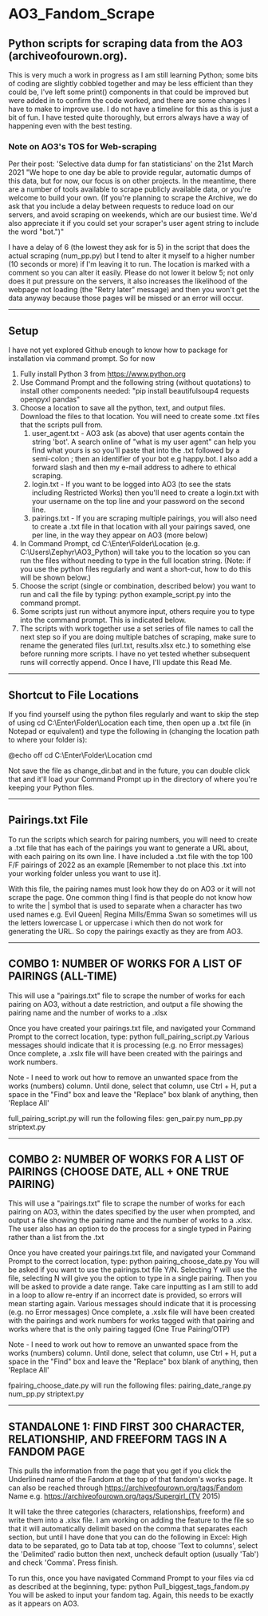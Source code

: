 # AO3_Fandom_Scrape
## Python scripts for scraping data from the AO3 (archiveofourown.org).

This is very much a work in progress as I am still learning Python; some bits of coding are slightly cobbled together and may be less efficient than they could be, I've left some print() components in that could be improved but were added in to confirm the code worked, and there are some changes I have to make to improve use. I do not have a timeline for this as this is just a bit of fun. I have tested quite thoroughly, but errors always have a way of happening even with the best testing. 

### Note on AO3's TOS for Web-scraping
Per their post: 'Selective data dump for fan statisticians' on the 21st March 2021
"We hope to one day be able to provide regular, automatic dumps of this data, but for now, our focus is on other projects. In the meantime, there are a number of tools available to scrape publicly available data, or you're welcome to build your own. (If you're planning to scrape the Archive, we do ask that you include a delay between requests to reduce load on our servers, and avoid scraping on weekends, which are our busiest time. We'd also appreciate it if you could set your scraper's user agent string to include the word "bot.")"

I have a delay of 6 (the lowest they ask for is 5) in the script that does the actual scraping (num_pp.py) but I tend to alter it myself to a higher number (10 seconds or more) if I'm leaving it to run. The location is marked with a comment so you can alter it easily. Please do not lower it below 5; not only does it put pressure on the servers, it also increases the likelihood of the webpage not loading (the "Retry later" message) and then you won't get the data anyway because those pages will be missed or an error will occur.

------------------

## Setup
I have not yet explored Github enough to know how to package for installation via command prompt. So for now
1.  Fully install Python 3 from https://www.python.org
2.  Use Command Prompt and the following string (without quotations) to install other components needed: "pip install beautifulsoup4 requests openpyxl pandas"
3.  Choose a location to save all the python, text, and output files. Download the files to that location. You will need to create some .txt files that the scripts pull from.
    1. user_agent.txt - AO3 ask (as above) that user agents contain the string 'bot'. A search online of "what is my user agent" can help you find what yours is so you'll paste that into the .txt followed by a semi-colon ; then an identifier of your bot e.g happy.bot. I also add a forward slash and then my e-mail address to adhere to ethical scraping.
    2. login.txt - If you want to be logged into AO3 (to see the stats including Restricted Works) then you'll need to create a login.txt with your username on the top line and your password on the second line.
    3. pairings.txt - If you are scraping multiple pairings, you will also need to create a .txt file in that location with all your pairings saved, one per line, in the way they appear on AO3 (more below)
4.  In Command Prompt, cd C:\Enter\Folder\Location (e.g. C:\Users\Zephyr\AO3_Python) will take you to the location so you can run the files without needing to type in the full location string. (Note: if you use the python files regularly and want a short-cut, how to do this will be shown below.)
5.  Choose the script (single or combination, described below) you want to run and call the file by typing: python example_script.py into the command prompt.
6.  Some scripts just run without anymore input, others require you to type into the command prompt. This is indicated below. 
7.  The scripts with work together use a set series of file names to call the next step so if you are doing multiple batches of scraping, make sure to rename       the generated files (url.txt, results.xlsx etc.) to something else before running more scripts. I have no yet tested whether subsequent runs will correctly     append. Once I have, I'll update this Read Me.

------------------

## Shortcut to File Locations
If you find yourself using the python files regularly and want to skip the step of using cd C:\Enter\Folder\Location each time, then open up a .txt file (in Notepad or equivalent) and type the following in (changing the location path to where your folder is):

@echo off
cd C:\Enter\Folder\Location
cmd

Not save the file as change_dir.bat and in the future, you can double click that and it'll load your Command Prompt up in the directory of where you're keeping your Python files.

------------------

## Pairings.txt File
To run the scripts which search for pairing numbers, you will need to create a .txt file that has each of the pairings you want to generate a URL about, with each pairing on its own line. I have included a .txt file with the top 100 F/F pairings of 2022 as an example [Remember to not place this .txt into your working folder unless you want to use it].

With this file, the pairing names must look how they do on AO3 or it will not scrape the page. One common thing I find is that people do not know how to write the | symbol that is used to separate when a character has two used names e.g. Evil Queen| Regina Mills/Emma Swan so sometimes will us the letters lowercase L or uppercase i which then do not work for generating the URL. So copy the pairings exactly as they are from AO3.

------------------

## COMBO 1: NUMBER OF WORKS FOR A LIST OF PAIRINGS (ALL-TIME)
This will use a "pairings.txt" file to scrape the number of works for each pairing on AO3, without a date restriction, and output a file showing the pairing name and the number of works to a .xlsx

Once you have created your pairings.txt file, and navigated your Command Prompt to the correct location, type: python full_pairing_script.py
Various messages should indicate that it is processing (e.g. no Error messages)
Once complete, a .xslx file will have been created with the pairings and work numbers.

Note - I need to work out how to remove an unwanted space from the works (numbers) column. Until done, select that column, use Ctrl + H, put a space in the "Find" box and leave the "Replace" box blank of anything, then 'Replace All'

full_pairing_script.py will run the following files:
    gen_pair.py
    num_pp.py
    striptext.py

------------------


## COMBO 2: NUMBER OF WORKS FOR A LIST OF PAIRINGS (CHOOSE DATE, ALL + ONE TRUE PAIRING)
This will use a "pairings.txt" file to scrape the number of works for each pairing on AO3, within the dates specified by the user when prompted, and output a file showing the pairing name and the number of works to a .xlsx. The user also has an option to do the process for a single typed in Pairing rather than a list from the .txt

Once you have created your pairings.txt file, and navigated your Command Prompt to the correct location, type: python pairing_choose_date.py
You will be asked if you want to use the pairings.txt file Y/N. Selecting Y will use the file, selecting N will give you the option to type in a single pairing.
Then you will be asked to provide a date range. Take care inputting as I am still to add in a loop to allow re-entry if an incorrect date is provided, so errors will mean starting again.
Various messages should indicate that it is processing (e.g. no Error messages)
Once complete, a .xslx file will have been created with the pairings and work numbers for works tagged with that pairing and works where that is the only pairing tagged (One True Pairing/OTP)

Note - I need to work out how to remove an unwanted space from the works (numbers) column. Until done, select that column, use Ctrl + H, put a space in the "Find" box and leave the "Replace" box blank of anything, then 'Replace All'

fpairing_choose_date.py will run the following files:
    pairing_date_range.py
    num_pp.py
    striptext.py

------------------

## STANDALONE 1: FIND FIRST 300 CHARACTER, RELATIONSHIP, AND FREEFORM TAGS IN A FANDOM PAGE
This pulls the information from the page that you get if you click the Underlined name of the Fandom at the top of that fandom's works page. It can also be reached through https://archiveofourown.org/tags/Fandom Name e.g. https://archiveofourown.org/tags/Supergirl_(TV 2015)

It will take the three categories (characters, relationships, freeform) and write them into a .xlsx file.
I am working on adding the feature to the file so that it will automatically delimit based on the comma that separates each section, but until I have done that you can do the following in Excel: High data to be separated, go to Data tab at top, choose 'Text to columns', select the 'Delimited' radio button then next, uncheck default option (usually 'Tab') and check 'Comma'. Press finish.
    
To run this, once you have navigated Command Prompt to your files via cd as described at the beginning, type: python Pull_biggest_tags_fandom.py
You will be asked to input your fandom tag. Again, this needs to be exactly as it appears on AO3.
